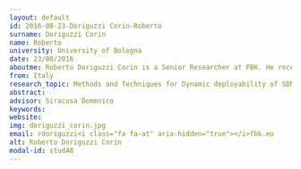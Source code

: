 ```yaml
---
layout: default 
id: 2016-08-23-Doriguzzi Corin-Roberto
surname: Doriguzzi Corin
name: Roberto
university: University of Bologna
date: 23/08/2016
aboutme: Roberto Doriguzzi Corin is a Senior Researcher at FBK. He received his degree in Mathematics in 1996 from the University of Trento, Italy, with a thesis in calculus of variations. From 1999 to 2008, he was employed in Neuricam in Trento as Head of the software development team on Embedded Systems. From May 2008 to December 2016 he worked as Senior Research Engineer at CREATE-NET, where he was involved in several European SDN-related projects such as OFELIA-FP7, ALIEN-FP7, NetIDE-FP7 and ACINO-H2020. He is currently working as a senior researcher at FBK and pursuing a Ph.D program in Telecommunication Engineering. His main research interests focus on network virtualisation, software defined networking (SDN), Linux embedded systems and network security. He has authored a number of publications on OpenFlow and SDN technologies as well as on network virtualisation
from: Italy
research_topic: Methods and Techniques for Dynamic deployability of SDN/NFV systems
abstract: 
advisor: Siracusa Domenico
keywords: 
website: 
img: doriguzzi_corin.jpg
email: rdoriguzzi<i class="fa fa-at" aria-hidden="true"></i>fbk.eu
alt: Roberto Doriguzzi Corin
modal-id: stud48
---
```

